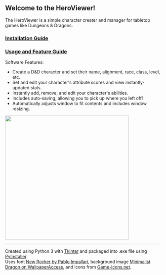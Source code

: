 ## Welcome to the HeroViewer!
The HeroViewer is a simple character creater and manager for tabletop games like Dungeons & Dragons.

### [Installation Guide]
### [Usage and Feature Guide]

Software Features:
- Create a D&D character and set their name, alignment, race, class, level, etc.
- Set and edit your character's attribute scores and view instantly-updated stats.
- Instantly add, remove, and edit your character's abilities.
- Includes auto-saving, allowing you to pick up where you left off!
- Automatically adjusts window to fit contents and includes window resizing.

<!-- Demo Image of Software -->
<image align="center" src="https://user-images.githubusercontent.com/39421939/134977143-aaf2422e-ee89-4341-8a18-39fcf1ff8602.png" height="400"> 

---  
Created using Python 3 with [Tkinter] and packaged into .exe file using [PyInstaller]. <br>
Uses font [New Rocker by Pablo Impallari], background image [Minimalist Dragon on WallpaperAccess], and icons from [Game-Icons.net].
  
<!-- Embedded Links -->
[Usage and Feature Guide]:                https://github.com/naberatu/HeroViewer/blob/master/howtouse.md
[Installation Guide]:                     https://github.com/naberatu/HeroViewer/blob/master/installation.md
[Tkinter]:                                https://docs.python.org/3/library/tkinter.html
[PyInstaller]:                            https://www.pyinstaller.org/
[New Rocker by Pablo Impallari]:          https://fonts.google.com/specimen/New+Rocker#standard-styles
[Minimalist Dragon on WallpaperAccess]:   https://wallpaperaccess.com/minimalist-dragon 
[Game-Icons.net]:                         https://game-icons.net/
